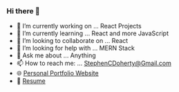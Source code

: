 ### Hi there 👋

- 🔭 I’m currently working on ... React Projects
- 🌱 I’m currently learning ... React and more JavaScript
- 👯 I’m looking to collaborate on ... React
- 🤔 I’m looking for help with ... MERN Stack
- 💬 Ask me about ... Anything
- 📫 How to reach me: ... StephenCDoherty@Gmail.com
- 🌐 [Personal Portfolio Website](https://www.stephencdoherty.com/)
- 📑 [Resume](https://gist.github.com/SCD346/3ba1c95f6081bf4de464340bd360729b)
